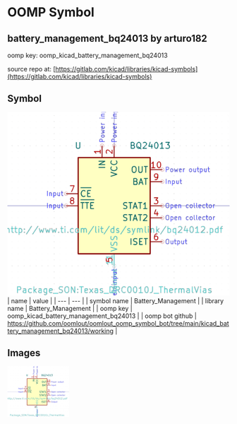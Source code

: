 # OOMP Symbol  
## battery_management_bq24013  by arturo182  
  
oomp key: oomp_kicad_battery_management_bq24013  
  
source repo at: [https://gitlab.com/kicad/libraries/kicad-symbols](https://gitlab.com/kicad/libraries/kicad-symbols)  
## Symbol  
  
[![working.png](working_600.png)](working.png)  
| name | value | 
| --- | --- | 
| symbol name | Battery_Management | 
| library name | Battery_Management | 
| oomp key | oomp_kicad_battery_management_bq24013 | 
| oomp bot github | https://github.com/oomlout/oomlout_oomp_symbol_bot/tree/main/kicad_battery_management_bq24013/working | 
## Images  
  
[![working.png](working_140.png)](working.png)  
